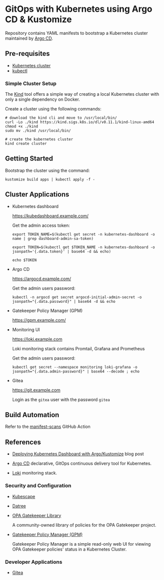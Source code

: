 # GitOps with Kubernetes using Argo CD & Kustomize

Repository contains YAML manifests to bootstrap a Kubernetes cluster maintained by [Argo CD](https://argoproj.github.io/cd/).

## Pre-requisites

* [Kubernetes cluster](https://kubernetes.io/)
* [kubectl](https://kubernetes.io/docs/reference/kubectl/overview/)

### Simple Cluster Setup

The [Kind](https://kind.sigs.k8s.io/) tool offers a simple way of creating a local Kubernetes cluster with only a single dependency on Docker.

Create a cluster using the following commands:

```shell
# download the kind cli and move to /usr/local/bin/
curl -Lo ./kind https://kind.sigs.k8s.io/dl/v0.11.1/kind-linux-amd64
chmod +x ./kind
sudo mv ./kind /usr/local/bin/

# create the kubernetes cluster
kind create cluster
```

## Getting Started

Bootstrap the cluster using the command:

```Shell
kustomize build apps | kubectl apply -f -
```

## Cluster Applications

* Kubernetes dashboard

  <https://kubedashboard.example.com/>

  Get the admin access token:

  ```shell
  export TOKEN_NAME=$(kubectl get secret -n kubernetes-dashboard -o name | grep dashboard-admin-sa-token)

  export TOKEN=$(kubectl get $TOKEN_NAME -n kubernetes-dashboard -o jsonpath='{.data.token}' | base64 -d && echo)

  echo $TOKEN
  ```

* Argo CD

  <https://argocd.example.com/>

  Get the admin users password:

  ```shell
  kubectl -n argocd get secret argocd-initial-admin-secret -o jsonpath="{.data.password}" | base64 -d && echo
  ```

* Gatekeeper Policy Manager (GPM)

  <https://gpm.example.com/>

* Monitoring UI

  <https://loki.example.com>

  Loki monitoring stack contains Promtail, Grafana and Prometheus

  Get the admin users password:

  ```shell
  kubectl get secret --namespace monitoring loki-grafana -o jsonpath="{.data.admin-password}" | base64 --decode ; echo
  ```

* Gitea

  <https://git.example.com>

  Login as the `gitea` user with the password `gitea`

## Build Automation

Refer to the [manifest-scans](https://github.com/kevinobee/k8s-gitops/actions/workflows/manifest-scans.yml) GitHub Action

## References

* [Deploying Kubernetes Dashboard with Argo/Kustomize](https://www.frakkingsweet.com/deploying-kubernetes-dashboard-with-argo-kustomize/) blog post

* [Argo CD](https://argoproj.github.io/cd/) declarative, GitOps continuous delivery tool for Kubernetes.

* [Loki](https://grafana.com/oss/loki/) monitoring stack.

### Security and Configuration

* [Kubescape](https://hub.armo.cloud/docs)

* [Datree](https://www.datree.io/)

* [OPA Gatekeeper Library](https://github.com/open-policy-agent/gatekeeper-library)

  A community-owned library of policies for the OPA Gatekeeper project.

* [Gatekeeper Policy Manager (GPM)](https://github.com/sighupio/gatekeeper-policy-manager)

  Gatekeeper Policy Manager is a simple read-only web UI for viewing OPA Gatekeeper policies' status in a Kubernetes Cluster.

### Developer Applications

* [Gitea](https://gitea.com/)

